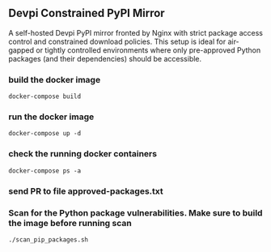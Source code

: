 ## Devpi Constrained PyPI Mirror

A self-hosted Devpi PyPI mirror fronted by Nginx with strict package access control and constrained download policies. This setup is ideal for air-gapped or tightly controlled environments where only pre-approved Python packages (and their dependencies) should be accessible.


### build the docker image
`docker-compose build`

### run the docker image
`docker-compose up -d`

### check the running docker containers
`docker-compose ps -a`

### send PR to file approved-packages.txt

### Scan for the Python package vulnerabilities. Make sure to build the image before running scan

`./scan_pip_packages.sh`

